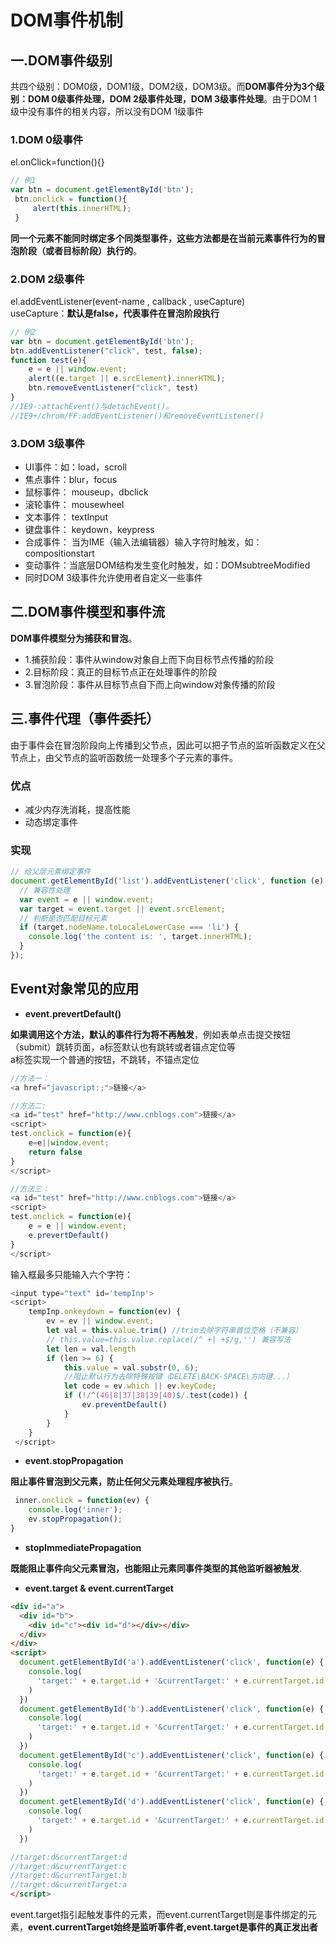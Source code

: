 # DOM事件机制

## 一.DOM事件级别

共四个级别：DOM0级，DOM1级，DOM2级，DOM3级。而**DOM事件分为3个级别：DOM 0级事件处理，DOM 2级事件处理，DOM 3级事件处理**。由于DOM 1级中没有事件的相关内容，所以没有DOM 1级事件

### 1.DOM 0级事件

el.onClick=function(){}

```javascript
// 例1
var btn = document.getElementById('btn');
 btn.onclick = function(){
     alert(this.innerHTML);
 }
```

**同一个元素不能同时绑定多个同类型事件，这些方法都是在当前元素事件行为的冒泡阶段（或者目标阶段）执行的**。

### 2.DOM 2级事件

el.addEventListener(event-name , callback , useCapture)  
useCapture：**默认是false，代表事件在冒泡阶段执行**

```javascript
// 例2
var btn = document.getElementById('btn');
btn.addEventListener("click", test, false);
function test(e){
    e = e || window.event;
    alert((e.target || e.srcElement).innerHTML);
    btn.removeEventListener("click", test)
}
//IE9-:attachEvent()与detachEvent()。
//IE9+/chrom/FF:addEventListener()和removeEventListener()
```

### 3.DOM 3级事件

* UI事件：如：load，scroll
* 焦点事件：blur，focus
* 鼠标事件： mouseup，dbclick
* 滚轮事件： mousewheel
* 文本事件： textInput
* 键盘事件： keydown，keypress
* 合成事件： 当为IME（输入法编辑器）输入字符时触发，如：compositionstart
* 变动事件：当底层DOM结构发生变化时触发，如：DOMsubtreeModified
* 同时DOM 3级事件允许使用者自定义一些事件

## 二.DOM事件模型和事件流

**DOM事件模型分为捕获和冒泡**。

* 1.捕获阶段：事件从window对象自上而下向目标节点传播的阶段
* 2.目标阶段：真正的目标节点正在处理事件的阶段
* 3.冒泡阶段：事件从目标节点自下而上向window对象传播的阶段

## 三.事件代理（事件委托）

由于事件会在冒泡阶段向上传播到父节点，因此可以把子节点的监听函数定义在父节点上，由父节点的监听函数统一处理多个子元素的事件。  

### 优点

* 减少内存洗消耗，提高性能
* 动态绑定事件

### 实现

```javascript
// 给父层元素绑定事件
document.getElementById('list').addEventListener('click', function (e) {
  // 兼容性处理
  var event = e || window.event;
  var target = event.target || event.srcElement;
  // 判断是否匹配目标元素
  if (target.nodeName.toLocaleLowerCase === 'li') {
    console.log('the content is: ', target.innerHTML);
  }
});
```

## Event对象常见的应用

* **event.prevertDefault()**

**如果调用这个方法，默认的事件行为将不再触发**，例如表单点击提交按钮（submit）跳转页面，a标签默认也有跳转或者锚点定位等  
a标签实现一个普通的按钮，不跳转，不锚点定位

```javascript
//方法一：
<a href="javascript:;">链接</a>

//方法二:
<a id="test" href="http://www.cnblogs.com">链接</a>
<script>
test.onclick = function(e){
    e=e||window.event;
    return false
}
</script>

//方法三：
<a id="test" href="http://www.cnblogs.com">链接</a>
<script>
test.onclick = function(e){
    e = e || window.event;
    e.prevertDefault()
}
</script>
```

输入框最多只能输入六个字符：

```javascript
<input type="text" id='tempInp'>
<script>
    tempInp.onkeydown = function(ev) {
        ev = ev || window.event;
        let val = this.value.trim() //trim去除字符串首位空格（不兼容）
        // this.value=this.value.replace(/^ +| +$/g,'') 兼容写法
        let len = val.length
        if (len >= 6) {
            this.value = val.substr(0, 6);
            //阻止默认行为去除特殊按键（DELETE\BACK-SPACE\方向键...）
            let code = ev.which || ev.keyCode;
            if (!/^(46|8|37|38|39|40)$/.test(code)) {
                ev.preventDefault()
            }
        }
    }
 </script>
```

* **event.stopPropagation**

**阻止事件冒泡到父元素，防止任何父元素处理程序被执行**。

```javascript
 inner.onclick = function(ev) {
    console.log('inner');
    ev.stopPropagation();
}
```

* **stopImmediatePropagation**

**既能阻止事件向父元素冒泡，也能阻止元素同事件类型的其他监听器被触发**.

* **event.target & event.currentTarget**

```html
<div id="a">
  <div id="b">
    <div id="c"><div id="d"></div></div>
  </div>
</div>
<script>
  document.getElementById('a').addEventListener('click', function(e) {
    console.log(
      'target:' + e.target.id + '&currentTarget:' + e.currentTarget.id
    )
  })
  document.getElementById('b').addEventListener('click', function(e) {
    console.log(
      'target:' + e.target.id + '&currentTarget:' + e.currentTarget.id
    )
  })
  document.getElementById('c').addEventListener('click', function(e) {
    console.log(
      'target:' + e.target.id + '&currentTarget:' + e.currentTarget.id
    )
  })
  document.getElementById('d').addEventListener('click', function(e) {
    console.log(
      'target:' + e.target.id + '&currentTarget:' + e.currentTarget.id
    )
  })

//target:d&currentTarget:d
//target:d&currentTarget:c
//target:d&currentTarget:b
//target:d&currentTarget:a
</script>
```

event.target指引起触发事件的元素，而event.currentTarget则是事件绑定的元素，**event.currentTarget始终是监听事件者,event.target是事件的真正发出者**
